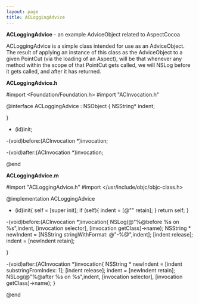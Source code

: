 ```yaml
---
layout: page
title: ACLoggingAdvice
---
```


**ACLoggingAdvice** - an example AdviceObject related to AspectCocoa

ACLoggingAdvice is a simple class intended for use as an AdviceObject.  The result of applying an instance of this class as the AdviceObject to a given PointCut (via the loading of an Aspect), will be that whenever any method within the scope of that PointCut gets called, we will NSLog before it gets called, and after it has returned.



**ACLoggingAdvice.h**
    
 #import <Foundation/Foundation.h>
 #import "ACInvocation.h"
 
 @interface ACLoggingAdvice : NSObject {
     NSString* indent;
 
 }
 
 - (id)init;
 
 -(void)before:(ACInvocation *)invocation;
 
 -(void)after:(ACInvocation  *)invocation;
 
 @end


**ACLoggingAdvice.m**
    
 #import "ACLoggingAdvice.h"
 #import </usr/include/objc/objc-class.h>
 
 @implementation ACLoggingAdvice
 
 - (id)init{
     self = [super init];
     if (self){
         indent = [@"" retain];
     }
     return self;
 }
 
 -(void)before:(ACInvocation *)invocation{
     NSLog(@"%@before %s on %s",indent, [invocation selector], [invocation getClass]->name);
     NSString * newIndent = [NSString stringWithFormat: @"-%@",indent];
     [indent release];
     indent = [newIndent retain];
 
 }
 
 -(void)after:(ACInvocation  *)invocation{
     NSString * newIndent = [indent substringFromIndex: 1];
     [indent release];
     indent = [newIndent retain];
     NSLog(@"%@after %s on %s",indent, [invocation selector], [invocation getClass]->name);
 }
 
 @end

